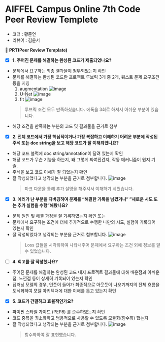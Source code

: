 # AIFFEL Campus Online 7th Code Peer Review Templete

- 코더 : 황준연
- 리뷰어 : 김윤서



🔑 **PRT(Peer Review Template)**

- [x] **1. 주어진 문제를 해결하는 완성된 코드가 제출되었나요?**
- 문제에서 요구하는 최종 결과물이 첨부되었는지 확인
- 문제를 해결하는 완성된 코드란 프로젝트 루브릭 3개 중 2개,
퀘스트 문제 요구조건 등을 지칭
  1. augmentation
     ![image](https://github.com/hwangjunyeon0514/AIFFEL-4/assets/86720575/1cf9ebd2-0935-4380-a741-f1015062174c)
  2. U-Net
     ![image](https://github.com/hwangjunyeon0514/AIFFEL-4/assets/86720575/d29ddfc9-5595-4280-971b-4a086be1afcb)
  3. fit
     ![image](https://github.com/hwangjunyeon0514/AIFFEL-4/assets/86720575/7bfe01b0-0a5e-4ff6-82ac-e281737ba779)
    > 루브릭 조건 모두 만족하셨습니다. 에폭을 3회로 하셔서 아쉬운 부분이 있습니다.
- 해당 조건을 만족하는 부분의 코드 및 결과물을 근거로 첨부

- [x] **2. 전체 코드에서 가장 핵심적이거나 가장 복잡하고 이해하기 어려운 부분에 작성된
주석 또는 doc string을 보고 해당 코드가 잘 이해되었나요?**
- 해당 코드 블럭에 doc string/annotation이 달려 있는지 확인
- 해당 코드가 무슨 기능을 하는지, 왜 그렇게 짜여진건지, 작동 메커니즘이 뭔지 기술.
- 주석을 보고 코드 이해가 잘 되었는지 확인
- 잘 작성되었다고 생각되는 부분을 근거로 첨부합니다.
  ![image](https://github.com/hwangjunyeon0514/AIFFEL-4/assets/86720575/a9a55cba-337b-49fa-b69e-ce4821b315fc)
  > 마크 다운을 통해 추가 설명을 해주셔서 이해하기 쉬웠습니다.


- [x] **3. 에러가 난 부분을 디버깅하여 문제를 “해결한 기록을 남겼거나”
”새로운 시도 또는 추가 실험을 수행”해봤나요?**
- 문제 원인 및 해결 과정을 잘 기록하였는지 확인 또는
- 문제에서 요구하는 조건에 더해 추가적으로 수행한 나만의 시도,
실험이 기록되어 있는지 확인
- 잘 작성되었다고 생각되는 부분을 근거로 첨부합니다.
  ![image](https://github.com/hwangjunyeon0514/AIFFEL-4/assets/86720575/0476a8e2-8b10-434b-822d-22ea1d89b5bf)
  > Loss 값들을 시각화하여 나타내주어 문제에서 요구하는 조건 외에 정보를 알 수 있었습니다. 


- [ ] **4. 회고를 잘 작성했나요?**
- 주어진 문제를 해결하는 완성된 코드 내지 프로젝트 결과물에 대해
배운점과 아쉬운점, 느낀점 등이 상세히 기록되어 있는지 확인
- 딥러닝 모델의 경우,
인풋이 들어가 최종적으로 아웃풋이 나오기까지의 전체 흐름을 도식화하여
모델 아키텍쳐에 대한 이해를 돕고 있는지 확인

- [x] **5. 코드가 간결하고 효율적인가요?**
- 파이썬 스타일 가이드 (PEP8) 를 준수하였는지 확인
- 코드 중복을 최소화하고 범용적으로 사용할 수 있도록 모듈화(함수화) 했는지
- 잘 작성되었다고 생각되는 부분을 근거로 첨부합니다.
  ![image](https://github.com/hwangjunyeon0514/AIFFEL-4/assets/86720575/08edd939-38ee-45eb-92b6-9a5d9f5b61cd)
  > 함수화하여 잘 표현했습니다.
  

